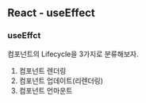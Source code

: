 React - useEffect
---------

### useEffct
컴포넌트의 Lifecycle을 3가지로 분류해보자.   
1. 컴포넌트 렌더링
2. 컴포넌트 업데이트(리렌더링)
3. 컴포넌트 언마운트
